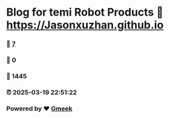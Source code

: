 # Blog for temi Robot Products :link: https://Jasonxuzhan.github.io 
### :page_facing_up: [7](https://Jasonxuzhan.github.io/tag.html) 
### :speech_balloon: 0 
### :hibiscus: 1445 
### :alarm_clock: 2025-03-19 22:51:22 
### Powered by :heart: [Gmeek](https://github.com/Meekdai/Gmeek)
